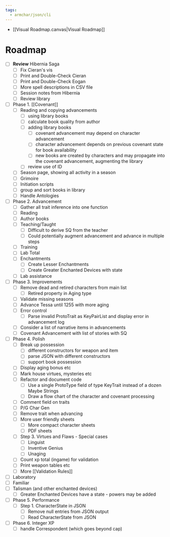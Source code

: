 ```yaml
---
tags:
  - armchar/json/cli
---
```


+ [[Visual Roadmap.canvas|Visual Roadmap]]

# Roadmap

+ [ ] **Review** Hibernia Saga
	+ [ ] Fix Cieran's vis
	+ [ ] Print and Double-Check Cieran
	+ [ ] Print and Double-Check Eogan
	+ [ ] More spell descriptions in CSV file
	+ [ ] Session notes from Hibernia
	+ [ ] Review library
+ [ ] Phase 1. [[Covenant]]
	+ [ ] Reading and copying advancements
		+ [ ] using library books
		+ [ ] calculate book quality from author
		+ [ ] adding library books
			+ [ ] covenant advancement may depend on character advancement
			+ [ ] character advancement depends on previous covenant state for book availability
			+ [ ] new books are created by characters and may propagate into the covenant advancement, augmenting the library
		+ [ ] review use of ID
	+ [ ] Season page, showing all activity in a season 
	+ [ ] Grimoire
	+ [ ] Initiation scripts
	+ [ ] group and  sort books in library
	+ [ ] Handle Antologies
+ [ ] Phase 2. Advancement 
	+ [ ] Gather all trait inference into one function
	+ [ ] Reading
	+ [ ] Author books
	+ [ ] Teaching/Taught
		+ [ ] Difficult to derive SQ from the teacher
		+ [ ] Could potentially augment advancement and advance in multiple steps
	+ [ ] Training
	+ [ ] Lab Total
	+ [ ] Enchantments
		+ [ ] Create Lesser Enchantments
		+ [ ] Create Greater Enchanted Devices with state
	+ [ ] Lab assistance
+ [ ] Phase 3. Improvements
	+ [ ] Remove dead and retired characters from main list
		+ [ ] Retired property in Aging type
	+ [ ] Validate missing seasons
	+ [ ] Advance Tessa until 1255 with more aging
	+ [ ] Error control
		+ [ ] Parse invalid ProtoTrait as KeyPairList and display error in advancement log
	+ [ ] Consider a list of narrative items in advancements
	+ [ ] Covenant Advancement with list of stories with SQ
+ [ ] Phase 4. Polish
	+ [ ] Break up possession
		+ [ ] different constructors for weapon and item
		+ [ ] parse JSON with different constructors
		+ [ ] support book possession
	+ [ ] Display aging bonus etc
	+ [ ] Mark house virtues, mysteries etc
	+ [ ] Refactor and document code
		+ [ ] Use a single ProtoType field of type KeyTrait instead of a dozen Maybe Strings
		+ [ ] Draw a flow chart of the character and covenant processing
	+ [ ] Comment field on traits
	+ [ ] P/G Char Gen
	+ [ ] Remove trait when advancing
	+ [ ] More user friendly sheets
		+ [ ] More compact character sheets
		+ [ ] PDF sheets
	+ [ ] Step 3. Virtues and Flaws - Special cases
		+ [ ] Linguist
		+ [ ] Inventive Genius
		+ [ ] Unaging
	+ [ ] Count xp total (ingame) for validation
	+ [ ] Print weapon tables etc
	+ [ ] More [[Validation Rules]]
+ [ ] Laboratory
+ [ ] Familiar
+ [ ] Talisman (and other enchanted devices)
	+ [ ] Greater Enchanted Devices have a state - powers may be added
+ [ ] Phase 5. Performance
	+ [ ] Step 1.  CharacterState in JSON
		+ [ ] Remove null entries from JSON output
		+ [ ] Read CharacterState from JSON
+ [ ] Phase 6. Integer XP
	+ [ ] handle Correspondent (which goes beyond cap)
